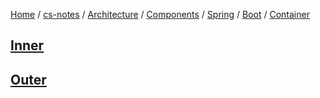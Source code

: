 [Home](https://mengxianbin.github.io) /
[cs-notes](https://mengxianbin.github.io/cs-notes/site) /
[Architecture](https://mengxianbin.github.io/cs-notes/site/Architecture) /
[Components](https://mengxianbin.github.io/cs-notes/site/Architecture/Components) /
[Spring](https://mengxianbin.github.io/cs-notes/site/Architecture/Components/Spring) /
[Boot](https://mengxianbin.github.io/cs-notes/site/Architecture/Components/Spring/Boot) /
[Container](https://mengxianbin.github.io/cs-notes/site/Architecture/Components/Spring/Boot/Container)

## [Inner](https://mengxianbin.github.io/cs-notes/site/Architecture/Components/Spring/Boot/Container/Inner)

## [Outer](https://mengxianbin.github.io/cs-notes/site/Architecture/Components/Spring/Boot/Container/Outer)
